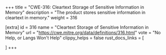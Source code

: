+++
title = "CWE-316: Cleartext Storage of Sensitive Information in Memory"
description	= "The product stores sensitive information in cleartext in memory."
weight = 316

[extra]
id = 316
name = "Cleartext Storage of Sensitive Information in Memory"
url = "https://cwe.mitre.org/data/definitions/316.html"
vote = "No Help, or Langs Won't Help"
clippy_helps = false
rust_docs_links = [
	
]
+++

